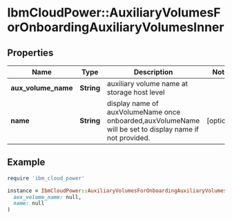 # IbmCloudPower::AuxiliaryVolumesForOnboardingAuxiliaryVolumesInner

## Properties

| Name | Type | Description | Notes |
| ---- | ---- | ----------- | ----- |
| **aux_volume_name** | **String** | auxiliary volume name at storage host level |  |
| **name** | **String** | display name of auxVolumeName once onboarded,auxVolumeName will be set to display name if not provided. | [optional] |

## Example

```ruby
require 'ibm_cloud_power'

instance = IbmCloudPower::AuxiliaryVolumesForOnboardingAuxiliaryVolumesInner.new(
  aux_volume_name: null,
  name: null
)
```

